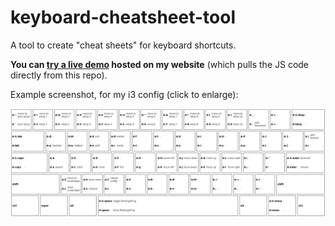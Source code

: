# keyboard-cheatsheet-tool

A tool to create "cheat sheets" for keyboard shortcuts.

**You can [try a live demo](http://keyboardfire.com/keyboard-cheatsheet-tool) hosted on my website** (which pulls the JS code directly from this repo).

Example screenshot, for my i3 config (click to enlarge):

[![screenshot](screenshot.png)](https://raw.githubusercontent.com/KeyboardFire/keyboard-cheatsheet-tool/master/screenshot.png)
